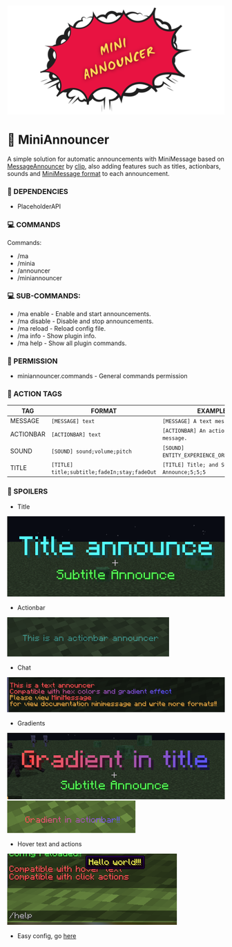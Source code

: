 ![](assets/miniannbanaer.png)
# 📢 MiniAnnouncer

A simple solution for automatic announcements with MiniMessage based on [MessageAnnouncer](https://www.spigotmc.org/resources/5408/) by [clip](https://github.com/extendedclip), 
also adding features such as titles, actionbars, sounds and [MiniMessage format](https://docs.adventure.kyori.net/minimessage#format) to each announcement.

### 🔎 DEPENDENCIES
- PlaceholderAPI

### 💻 COMMANDS
Commands:
- /ma
- /minia
- /announcer
- /miniannouncer

### 💻 SUB-COMMANDS:
- /ma enable - Enable and start announcements.
- /ma disable -  Disable and stop announcements.
- /ma reload - Reload config file.
- /ma info - Show plugin info.
- /ma help - Show all plugin commands.

### 📌 PERMISSION
- miniannouncer.commands - General commands permission

### 🧵 ACTION TAGS
| TAG | FORMAT | EXAMPLE |
| --- | --- | --- |
| MESSAGE | `[MESSAGE] text` | `[MESSAGE] A text message.` |
| ACTIONBAR | `[ACTIONBAR] text` | `[ACTIONBAR] An actionbar message.` |
| SOUND | `[SOUND] sound;volume;pitch` | `[SOUND] ENTITY_EXPERIENCE_ORB_PICKUP;5;5` |
| TITLE | `[TITLE] title;subtitle;fadeIn;stay;fadeOut` | `[TITLE] Title; and Subtitle Announce;5;5;5` |

### 💾 SPOILERS
* Title

![](assets/plugin/title.png)
* Actionbar

![](assets/plugin/actionbar.png)
* Chat

![](assets/plugin/chatannounce.png)
* Gradients

![](assets/plugin/gtitle.png)
![](assets/plugin/gactionbar.png)

* Hover text and actions

![](assets/plugin/hchat.png)

* Easy config, go [here](https://github.com/devblook/miniannouncer/blob/master/src/main/resources/config.yml)
